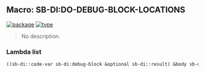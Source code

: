 ## Macro: SB-DI:DO-DEBUG-BLOCK-LOCATIONS
[![package](https://img.shields.io/badge/Package-SB--DI-5f9ea0.svg?style=social&colorA=999999)](../) [![type](https://img.shields.io/badge/Type-Macro-5f9ea0.svg?style=social&colorA=999999)](../#macro) 

> No description.

### Lambda list
```cl
((sb-di::code-var sb-di:debug-block &optional sb-di::result) &body sb-di::body)
```
